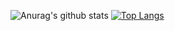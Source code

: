 ![Anurag's github stats](https://github-readme-stats.vercel.app/api?username=palexandremello&show_icons=true&theme=radical)
[![Top Langs](https://github-readme-stats.vercel.app/api/top-langs/?username=palexandremello&layout=compact)](https://github.com/anuraghazra/github-readme-stats)
